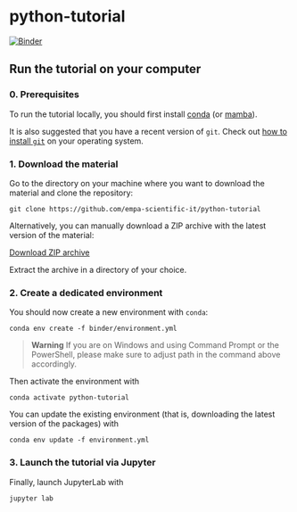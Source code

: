 # python-tutorial

[![Binder](https://mybinder.org/badge_logo.svg)](https://mybinder.org/v2/gh/empa-scientific-it/python-tutorial.git/main?labpath=index.ipynb)


## Run the tutorial on your computer

### 0. Prerequisites

To run the tutorial locally, you should first install [conda](https://docs.conda.io/en/latest/miniconda.html) (or [mamba](https://mamba.readthedocs.io/en/latest/installation.html)).

It is also suggested that you have a recent version of `git`. Check out [how to install `git`](https://git-scm.com/book/en/v2/Getting-Started-Installing-Git) on your operating system.

### 1. Download the material

Go to the directory on your machine where you want to download the material and clone the repository:

```console
git clone https://github.com/empa-scientific-it/python-tutorial
```

Alternatively, you can manually download a ZIP archive with the latest version of the material:

[Download ZIP archive](https://github.com/empa-scientific-it/python-tutorial/archive/refs/heads/main.zip)

Extract the archive in a directory of your choice.

### 2. Create a dedicated environment

You should now create a new environment with `conda`:

```console
conda env create -f binder/environment.yml
```

> **Warning**
> If you are on Windows and using Command Prompt or the PowerShell, please make sure to adjust path in the command above accordingly.

Then activate the environment with
```console
conda activate python-tutorial
```

You can update the existing environment (that is, downloading the latest version of the packages) with

```console
conda env update -f environment.yml
```

### 3. Launch the tutorial via Jupyter

Finally, launch JupyterLab with
```console
jupyter lab
```
